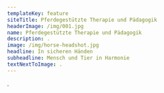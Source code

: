 ```yaml
---
templateKey: feature
siteTitle: Pferdegestützte Therapie und Pädagogik
headerImage: /img/001.jpg
name: Pferdegestützte Therapie und Pädagogik
description: .
image: /img/horse-headshot.jpg
headline: In sicheren Händen
subheadline: Mensch und Tier in Harmonie
textNextToImage: .
---
```

.
